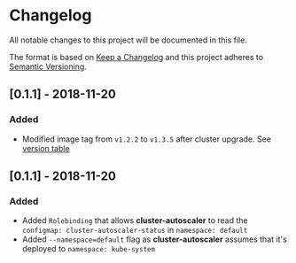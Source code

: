# Changelog
All notable changes to this project will be documented in this file.

The format is based on [Keep a Changelog](http://keepachangelog.com/en/1.0.0/)
and this project adheres to [Semantic Versioning](http://semver.org/spec/v2.0.0.html).


## [0.1.1] - 2018-11-20
### Added
- Modified image tag from `v1.2.2` to `v1.3.5` after cluster upgrade. See [version table](https://github.com/kubernetes/autoscaler/tree/master/cluster-autoscaler#releases)

## [0.1.1] - 2018-11-20
### Added
- Added `Rolebinding` that allows __cluster-autoscaler__ to read the `configmap: cluster-autoscaler-status` in `namespace: default`
- Added `--namespace=default` flag as __cluster-autoscaler__ assumes that it's deployed to `namespace: kube-system`

